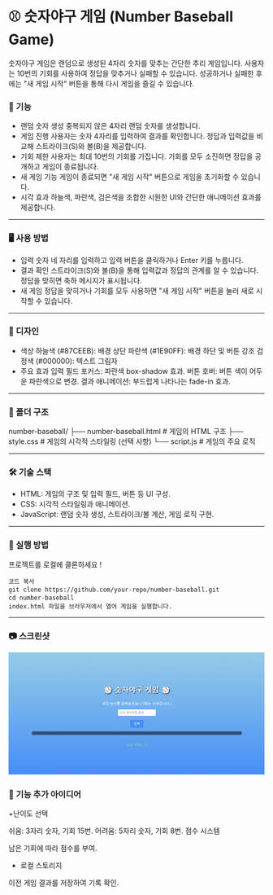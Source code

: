 # ⚾ 숫자야구 게임 (Number Baseball Game)
숫자야구 게임은 랜덤으로 생성된 4자리 숫자를 맞추는 간단한 추리 게임입니다. 사용자는 10번의 기회를 사용하여 정답을 맞추거나 실패할 수 있습니다. 성공하거나 실패한 후에는 "새 게임 시작" 버튼을 통해 다시 게임을 즐길 수 있습니다.

### 📃 기능
+ 랜덤 숫자 생성
중복되지 않은 4자리 랜덤 숫자를 생성합니다.
+ 게임 진행
사용자는 숫자 4자리를 입력하여 결과를 확인합니다.
정답과 입력값을 비교해 스트라이크(S)와 볼(B)을 제공합니다.
+ 기회 제한
사용자는 최대 10번의 기회를 가집니다.
기회를 모두 소진하면 정답을 공개하고 게임이 종료됩니다.
+ 새 게임 기능
게임이 종료되면 "새 게임 시작" 버튼으로 게임을 초기화할 수 있습니다.
+ 시각 효과
하늘색, 파란색, 검은색을 조합한 시원한 UI와 간단한 애니메이션 효과를 제공합니다.

<hr>

### 🖥️ 사용 방법
+ 입력
숫자 네 자리를 입력하고 입력 버튼을 클릭하거나 Enter 키를 누릅니다.
+ 결과 확인
스트라이크(S)와 볼(B)을 통해 입력값과 정답의 관계를 알 수 있습니다.
정답을 맞히면 축하 메시지가 표시됩니다.
+ 새 게임
정답을 맞히거나 기회를 모두 사용하면 "새 게임 시작" 버튼을 눌러 새로 시작할 수 있습니다.

<hr>

### 🎨 디자인
+ 색상
하늘색 (#87CEEB): 배경 상단
파란색 (#1E90FF): 배경 하단 및 버튼 강조
검정색 (#000000): 텍스트 그림자
+ 주요 효과
입력 필드 포커스: 파란색 box-shadow 효과.
버튼 호버: 버튼 색이 어두운 파란색으로 변경.
결과 애니메이션: 부드럽게 나타나는 fade-in 효과.

<hr>

### 📂 폴더 구조

number-baseball/
├── number-baseball.html   # 게임의 HTML 구조
├── style.css    # 게임의 시각적 스타일링 (선택 사항)
└── script.js    # 게임의 주요 로직

<hr>

### 🛠️ 기술 스택
+ HTML: 게임의 구조 및 입력 필드, 버튼 등 UI 구성.
+ CSS: 시각적 스타일링과 애니메이션.
+ JavaScript: 랜덤 숫자 생성, 스트라이크/볼 계산, 게임 로직 구현.

<hr>

### 🚀 실행 방법
프로젝트를 로컬에 클론하세요 !
```
코드 복사
git clone https://github.com/your-repo/number-baseball.git
cd number-baseball
index.html 파일을 브라우저에서 열어 게임을 실행합니다.
```
<hr>

### 📷 스크린샷
![alt text](숫자야구게임.gif)

### 🌟 기능 추가 아이디어
+난이도 선택

쉬움: 3자리 숫자, 기회 15번.
어려움: 5자리 숫자, 기회 8번.
점수 시스템

남은 기회에 따라 점수를 부여.

+ 로컬 스토리지

이전 게임 결과를 저장하여 기록 확인.
